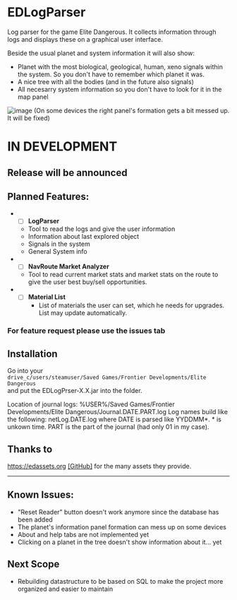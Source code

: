 # EDLogParser
Log parser for the game Elite Dangerous.
It collects information through logs and displays these on a graphical user interface.

Beside the usual planet and system information it will also show:
* Planet with the most biological, geological, human, xeno signals within the system. So you don't have to remember which planet it was.
* A nice tree with all the bodies (and in the future also signals)
* All necesarry system information so you don't have to look for it in the map panel

![image](https://user-images.githubusercontent.com/60095837/166445798-620072af-9cdc-492d-9f5c-f5f4fa5fc300.png)
(On some devices the right panel's formation gets a bit messed up. It will be fixed)

# IN DEVELOPMENT

## Release will be announced

## Planned Features:
* -[ ] __LogParser__
  * Tool to read the logs and give the user information
  * Information about last explored object
  * Signals in the system
  * General System info
* -[ ] __NavRoute Market Analyzer__
  * Tool to read current market stats and market stats on the route to give the user best buy/sell opportunities.
* -[ ] __Material List__
    * List of materials the user can set, which he needs for upgrades. List may update automatically.

### For feature request please use the issues tab

## Installation

Go into your <br>
`drive_c/users/steamuser/Saved Games/Frontier Developments/Elite Dangerous`<br>
and put the EDLogPrser-X.X.jar into the folder.

Location of journal logs:
%USER%/Saved Games/Frontier Developments/Elite Dangerous/Journal.DATE.PART.log
Log names build like the following: netLog.DATE.log where DATE is parsed like YYDDMM\*. * is unkown time.
PART is the part of the journal (had only 01 in my case).

## Thanks to
https://edassets.org [[GitHub]](https://github.com/SpyTec/EDAssets "GitHub to EDAssets") for the many assets they provide.

<hr>

## Known Issues:
* "Reset Reader" button doesn't work anymore since the database has been added
* The planet's information panel formation can mess up on some devices
* About and help tabs are not implemented yet
* Clicking on a planet in the tree doesn't show information about it... yet

## Next Scope
* Rebuilding datastructure to be based on SQL to make the project more organized and easier to maintain
